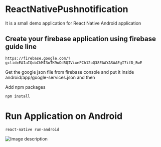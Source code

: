 # ReactNativePushnotification
It is a small demo application for React Native Android application

## Create your firebase application using firebase guide line 

```
https://firebase.google.com/?gclid=EAIaIQobChMI3oTK9uOd5QIVixePCh12oQ38EAAYASAAEgI7ifD_BwE
```
Get the google json file from firebase console and put it inside android/app/google-services.json
and then 

Add npm packages 

```
npm install
````

# Run Application on Android

```
react-native run-android
```

![Image description](snap1.png)
